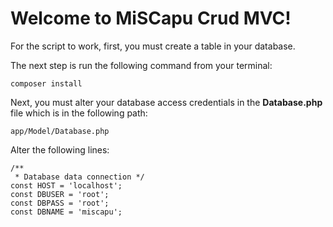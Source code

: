 # Welcome to MiSCapu Crud MVC!


For the script to work, first, you must create a table in your database.

The next step is run the following command from your terminal:

    composer install

Next, you must alter your database access credentials in the **Database.php** file which is in the following path:

    app/Model/Database.php

Alter the following lines:

    /**  
     * Database data connection */
    const HOST = 'localhost';  
    const DBUSER = 'root';  
    const DBPASS = 'root';  
    const DBNAME = 'miscapu';


